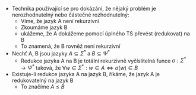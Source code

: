 - Technika používající se pro dokázání, že nějaký problém je nerozhodnutelný nebo částečné rozhodnutelný:
	- Víme, že jazyk A není rekurzivní
	- Zkoumáme jazyk B
	- ukážeme, že A dokážeme pomocí úplného TS převést (redukovat) na B
	- To znamená, že B rovněž není rekurzivní
- Nechť A, B jsou jazyky $A \subseteq \Sigma^*$ a $B \subseteq \Psi^*$
	- Redukce jazyka A na B je totální rekurzivně vyčíslitelná funce $\sigma: \Sigma^* \rightarrow \Psi^*$ taková, že $\forall w \in \Sigma^*: w \in A \Leftrightarrow \sigma(w) \in B$
- Existuje-li redukce jazyka A na jazyk B, říkáme, že jazyk A je redukovatelný na jazyk B
	- To značíme $A \leq B$